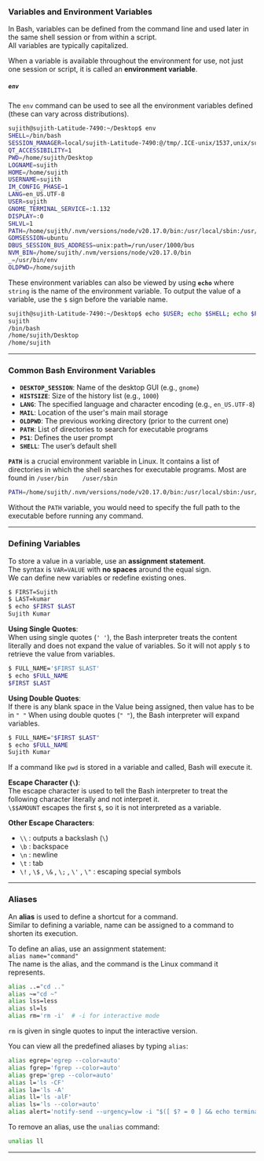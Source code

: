 

### **Variables and Environment Variables**

In Bash, variables can be defined from the command line and used later in the same shell session or from within a script.  
All variables are typically capitalized.

When a variable is available throughout the environment for use, not just one session or script, it is called an **environment variable**.

##### **`env`**  
The `env` command can be used to see all the environment variables defined (these can vary across distributions).

```bash
sujith@sujith-Latitude-7490:~/Desktop$ env
SHELL=/bin/bash
SESSION_MANAGER=local/sujith-Latitude-7490:@/tmp/.ICE-unix/1537,unix/sujith-Latitude-7490:/tmp/.ICE-unix/1537
QT_ACCESSIBILITY=1
PWD=/home/sujith/Desktop
LOGNAME=sujith
HOME=/home/sujith
USERNAME=sujith
IM_CONFIG_PHASE=1
LANG=en_US.UTF-8
USER=sujith
GNOME_TERMINAL_SERVICE=:1.132
DISPLAY=:0
SHLVL=1
PATH=/home/sujith/.nvm/versions/node/v20.17.0/bin:/usr/local/sbin:/usr/local/bin:/usr/sbin:/usr/bin:/sbin:/bin:/usr/games:/usr/local/games:/snap/bin:/snap/bin
GDMSESSION=ubuntu
DBUS_SESSION_BUS_ADDRESS=unix:path=/run/user/1000/bus
NVM_BIN=/home/sujith/.nvm/versions/node/v20.17.0/bin
_=/usr/bin/env
OLDPWD=/home/sujith
```

These environment variables can also be viewed by using **`echo`** where `string` is the name of the environment variable. To output the value of a variable, use the `$` sign before the variable name.

```bash
sujith@sujith-Latitude-7490:~/Desktop$ echo $USER; echo $SHELL; echo $PWD; echo $OLDPWD;
sujith
/bin/bash
/home/sujith/Desktop
/home/sujith
```

---

### **Common Bash Environment Variables**

- **`DESKTOP_SESSION`**: Name of the desktop GUI (e.g., `gnome`)
- **`HISTSIZE`**: Size of the history list (e.g., `1000`)
- **`LANG`**: The specified language and character encoding (e.g., `en_US.UTF-8`)
- **`MAIL`**: Location of the user's main mail storage
- **`OLDPWD`**: The previous working directory (prior to the current one)
- **`PATH`**: List of directories to search for executable programs
- **`PS1`**: Defines the user prompt
- **`SHELL`**: The user’s default shell

**`PATH`** is a crucial environment variable in Linux. It contains a list of directories in which the shell searches for executable programs.
Most are found in `/user/bin    /user/sbin`

```bash
PATH=/home/sujith/.nvm/versions/node/v20.17.0/bin:/usr/local/sbin:/usr/local/bin:/usr/sbin:/usr/bin:/sbin:/bin:/usr/games:/usr/local/games:/snap/bin:/snap/bin
```

Without the `PATH` variable, you would need to specify the full path to the executable before running any command.


---

### **Defining Variables**

To store a value in a variable, use an **assignment statement**.  
The syntax is `VAR=VALUE` with **no spaces** around the equal sign.  
We can define new variables or redefine existing ones.

```bash
$ FIRST=Sujith
$ LAST=kumar
$ echo $FIRST $LAST
Sujith Kumar
```

**Using Single Quotes**:  
When using single quotes (`' '`), the Bash interpreter treats the content literally and does not expand the value of variables.
So it will not apply `$` to retrieve the value from variables.

```bash
$ FULL_NAME='$FIRST $LAST'
$ echo $FULL_NAME
$FIRST $LAST
```

**Using Double Quotes**:  
If there is any blank space in the Value being assigned, then value has to be in `" "`
When using double quotes (`" "`), the Bash interpreter will expand variables.

```bash
$ FULL_NAME="$FIRST $LAST"
$ echo $FULL_NAME
Sujith Kumar
```

If a command like `pwd` is stored in a variable and called, Bash will execute it.

**Escape Character (`\`)**:  
The escape character is used to tell the Bash interpreter to treat the following character literally and not interpret it.  
`\$$AMOUNT` escapes the first `$`, so it is not interpreted as a variable.

**Other Escape Characters**:
- `\\` : outputs a backslash (`\`)
- `\b` : backspace
- `\n` : newline
- `\t` : tab
- `\!` , `\$` , `\&` , `\;` , `\'` , `\"` : escaping special symbols


---

### **Aliases**

An **alias** is used to define a shortcut for a command.  
Similar to defining a variable, name can be assigned to a command to shorten its execution.

To define an alias, use an assignment statement:  
`alias name="command"`  
The name is the alias, and the command is the Linux command it represents.

```bash
alias ..="cd .."
alias ~="cd ~"
alias lss=less
alias sl=ls
alias rm='rm -i'  # -i for interactive mode
```
`rm` is given in single quotes to input the interactive version.

You can view all the predefined aliases by typing `alias`:

```bash
alias egrep='egrep --color=auto'
alias fgrep='fgrep --color=auto'
alias grep='grep --color=auto'
alias l='ls -CF'
alias la='ls -A'
alias ll='ls -alF'
alias ls='ls --color=auto'
alias alert='notify-send --urgency=low -i "$([ $? = 0 ] && echo terminal || echo error)" "$(history|tail -n1|sed -e '\''s/^\s*[0-9]\+\s*//;s/[;&|]\s*alert$//'\'')"'
```


To remove an alias, use the `unalias` command:

```bash
unalias ll
```

---